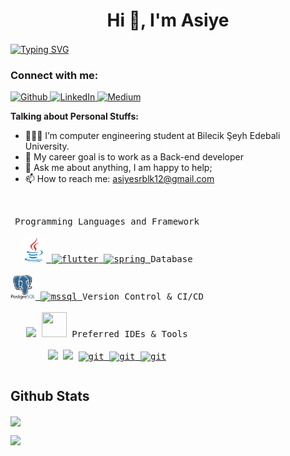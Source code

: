 <h1 align="center">Hi 👋, I'm Asiye</h1>
<a href="https://git.io/typing-svg"><img src="https://readme-typing-svg.herokuapp.com?font=Fira+Code&pause=1000&color=F76785&width=435&lines=Software+Engineer;the+secret+to+progress+is+to+start" alt="Typing SVG" align="center" /></a>

<h3 align="left">Connect with me:</h3>

<a href="https://github.com/AsiyeSaribulak" target="_blank"> <img src="https://img.shields.io/badge/-Github-black?style=for-the-badge&logo=Github" width="100" alt="Github"/> </a>
<a href="https://www.linkedin.com/in/asiyesaribulak" target="_blank"> <img src="https://img.shields.io/badge/-LinkedIn-blue?style=for-the-badge&logo=LinkedIn" alt="LinkedIn"/> </a>
<a href="https://medium.com/@asiyesrblk12" target="_blank"> <img src="https://img.shields.io/badge/-Medium-grey?style=for-the-badge&logo=Medium" alt="Medium"/> </a>
<br />

**Talking about Personal Stuffs:**

- 👨🏽‍💻 I’m computer engineering student at Bilecik Şeyh Edebali University.
- 🌱 My career goal is to work as a Back-end developer
- 💬 Ask me about anything, I am happy to help;
- 📫 How to reach me: asiyesrblk12@gmail.com

<br />
<p style="display: inline-block;" align="center">
  <kbd>
    <kbd>Programming Languages and Framework</kbd>
    <br>
    <br>
    <a href="https://www.java.com" target="_blank" rel="noreferrer"> <img src="https://raw.githubusercontent.com/devicons/devicon/master/icons/java/java-original.svg" alt="java" width="40" height="40"/> </a>
    <a href="https://flutter.dev" target="_blank" rel="noreferrer"> <img src="https://www.vectorlogo.zone/logos/flutterio/flutterio-icon.svg" alt="flutter" width="40" height="40"/> </a>  
    <a href="https://spring.io/" target="_blank" rel="noreferrer"> <img src="https://www.vectorlogo.zone/logos/springio/springio-icon.svg" alt="spring" width="40" height="40"/> </a>
  </kbd>
  <kbd>
    <kbd>Database</kbd>
    <br>
    <br>
    <a href="https://www.postgresql.org" target="_blank" rel="noreferrer"> <img src="https://raw.githubusercontent.com/devicons/devicon/master/icons/postgresql/postgresql-original-wordmark.svg" alt="postgresql" width="40" height="40"/> </a>
    <a href="https://www.microsoft.com/en-us/sql-server" target="_blank" rel="noreferrer"> <img src="https://www.svgrepo.com/show/303229/microsoft-sql-server-logo.svg" alt="mssql" width="40" height="40"/> </a> 
  </kbd>
  <kbd>
    <kbd>Version Control & CI/CD</kbd>
    <br>
    <br>
    <img width="40px" src="https://cdn.jsdelivr.net/gh/devicons/devicon/icons/git/git-plain.svg" />
 <a href="https://www.github.com/AsiyeSaribulak" target="_blank" rel="noreferrer"><img src="https://raw.githubusercontent.com/danielcranney/readme-generator/main/public/icons/socials/github.svg" width="40" height="40" /></a>
  </kbd>
   <kbd>
    <kbd>Preferred IDEs & Tools</kbd>
    <br>
    <br>
    <img width="40px" src="https://cdn.jsdelivr.net/gh/devicons/devicon/icons/intellij/intellij-plain-wordmark.svg" />
    <img width="40px" src="https://cdn.jsdelivr.net/gh/devicons/devicon/icons/vscode/vscode-original.svg" />
 <a href="https://www.eclipse.org/downloads/" target="_blank" rel="noreferrer"> <img src="https://iconarchive.com/download/i98286/dakirby309/simply-styled/Eclipse.ico" alt="git" width="40" height="40"/> </a>
<a href="https://www.postman.com/" target="_blank" rel="noreferrer"> <img src="https://www.vectorlogo.zone/logos/getpostman/getpostman-icon.svg" alt="git" width="40" height="40"/> </a>
<a href="https://swagger.io/" target="_blank" rel="noreferrer"> <img src="https://seeklogo.com/images/S/swagger-logo-A49F73BAF4-seeklogo.com.png" alt="git" width="40" height="40"/> </a>
  </kbd>
 </p>

## Github Stats 
<a href="https://github.com/AsiyeSaribulak"><img align="center" src="https://github-readme-stats.vercel.app/api?username=asiyesaribulak&show_icons=true&bg_color=0d1117&text_color=bdc3c7&title_color=f3723f&icon_color=f3723f&hide_border=true"/></a>

<a href="https://github.com/AsiyeSaribulak"><img align="left" src="https://github-readme-stats.vercel.app/api/top-langs?username=asiyesaribulak&bg_color=0d1117&text_color=bdc3c7&title_color=f3723f&hide_border=true&layout=compact&langs_count=10"  width="40"  /></a>



